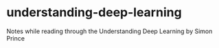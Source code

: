 # understanding-deep-learning
Notes while reading through the Understanding Deep Learning by Simon Prince
